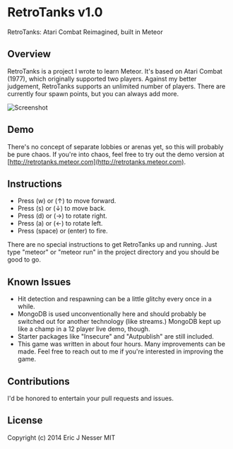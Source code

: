 RetroTanks v1.0
==========

RetroTanks: Atari Combat Reimagined, built in Meteor

## Overview
RetroTanks is a project I wrote to learn Meteor. It's based on Atari Combat
(1977), which originally supported two players. Against my better judgement,
RetroTanks supports an unlimited number of players. There are currently four
spawn points, but you can always add more.

![Screenshot](https://raw.githubusercontent.com/enesser/retroTanks/master/screenshot.png)

## Demo
There's no concept of separate lobbies or arenas yet, so this will probably
be pure chaos. If you're into chaos, feel free to try out the demo version at
[http://retrotanks.meteor.com](http://retrotanks.meteor.com).

## Instructions
- Press (w) or (↑) to move forward.
- Press (s) or (↓) to move back.
- Press (d) or (→) to rotate right.
- Press (a) or (←) to rotate left.
- Press (space) or (enter) to fire.

There are no special instructions to get RetroTanks up and running. Just type
"meteor" or "meteor run" in the project directory and you should be good to go.

## Known Issues
- Hit detection and respawning can be a little glitchy every once in a while.
- MongoDB is used unconventionally here and should probably be switched out for another technology (like streams.) MongoDB kept up like a champ in a 12 player live demo, though.
- Starter packages like "Insecure" and "Autpublish" are still included.
- This game was written in about four hours. Many improvements can be made. Feel free to reach out to me if you're interested in improving
  the game.

## Contributions
I'd be honored to entertain your pull requests and issues.

## License
Copyright (c) 2014 Eric J Nesser
MIT

